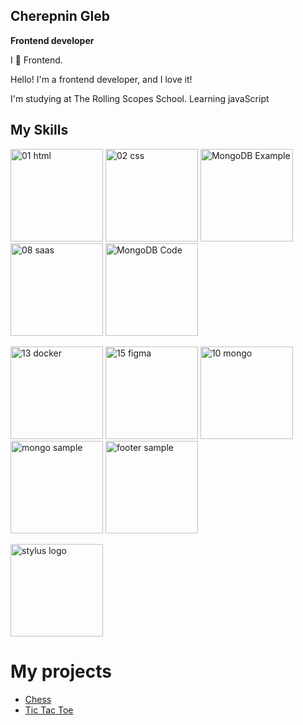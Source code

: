 ## Cherepnin Gleb

**Frontend developer**

I 🖤 Frontend.

Hello! I'm a frontend developer, and I love it!

I'm studying at The Rolling Scopes School.  Learning javaScript

## My Skills
<img width="148" alt="01 html" src="https://user-images.githubusercontent.com/60064512/224487706-10850994-3a0f-419e-9a48-013107a1aac5.png" style="max-width: 100%;">  <img width="148" alt="02 css" src="https://user-images.githubusercontent.com/60064512/224487709-2a638c09-e758-4ee0-8a33-149bf7cb3562.png" style="max-width: 100%;">  <img width="148" alt="MongoDB Example" src="https://user-images.githubusercontent.com/60064512/224487714-c46c1ee9-2908-4be6-9a92-4cbfce43583a.png" style="max-width: 100%;">  <img width="148" alt="08 saas" src="https://user-images.githubusercontent.com/60064512/224487717-ba1f0a03-27ff-4456-bd51-8b6178b32671.png" style="max-width: 100%;"> <img width="148" alt="MongoDB Code" src="https://user-images.githubusercontent.com/60064512/224487715-5ab0ad8b-a7a8-403c-83e9-740ef3ee4b52.png" style="max-width: 100%;">


<img width="148" alt="13 docker" src="https://user-images.githubusercontent.com/60064512/224487722-133474de-ee6d-4444-bb1f-c66796fefacf.png" style="max-width: 100%;">  <img width="148" alt="15 figma" src="https://user-images.githubusercontent.com/60064512/224487724-7362c6ee-12c1-4976-8138-398808bd957a.png" style="max-width: 100%;"> <img width="148" alt="10 mongo" src="https://user-images.githubusercontent.com/60064512/224487719-7e7f7115-33cf-4db6-840e-bf306d6ab27e.png" style="max-width: 100%;">  <img width="148" alt="mongo sample" src="https://user-images.githubusercontent.com/60064512/224487725-fe8264c6-25a4-49ea-bf49-ed57b4e9f71e.png">  <img width="148" alt="footer sample" src="https://user-images.githubusercontent.com/60064512/224487726-cdab286a-fbc2-49cb-8b82-f1eafa0a5063.png" style="max-width: 100%;">


<img width="148" alt="stylus logo" src="https://user-images.githubusercontent.com/60064512/224487727-673c2942-ed2d-41a5-b6bc-66330c1ba338.png" style="max-width: 100%;">


# My projects

- [Chess](https://quiet-tarsier-e6fe15.netlify.app)
- [Tic Tac Toe](https://papaya-dieffenbachia-8b553a.netlify.app)




